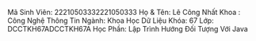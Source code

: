 Mã Sinh Viên: 22210503332221050333
Họ & Tên: Lê Công Nhất
Khoa : Công Nghệ Thông Tin
Ngành: Khoa Học Dữ Liệu
Khóa: 67
Lớp: DCCTKH67ADCCTKH67A
Học Phần: Lập Trình Hướng Đối Tượng Với Java
